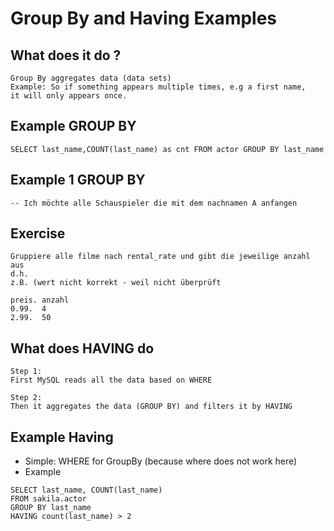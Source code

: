 # Group By and Having Examples 

## What does it do ?

```
Group By aggregates data (data sets) 
Example: So if something appears multiple times, e.g a first name, 
it will only appears once. 

```

## Example GROUP BY 

```
SELECT last_name,COUNT(last_name) as cnt FROM actor GROUP BY last_name 
```

## Example 1 GROUP BY 

```
-- Ich möchte alle Schauspieler die mit dem nachnamen A anfangen 
```

## Exercise 

```
Gruppiere alle filme nach rental_rate und gibt die jeweilige anzahl aus 
d.h. 
z.B. (wert nicht korrekt - weil nicht überprüft 

preis. anzahl 
0.99.  4 
2.99.  50 

```


## What does HAVING do 

```
Step 1: 
First MySQL reads all the data based on WHERE 

Step 2: 
Then it aggregates the data (GROUP BY) and filters it by HAVING 
```

## Example Having 


  * Simple: WHERE for GroupBy (because where does not work here)
  * Example 

```
SELECT last_name, COUNT(last_name) 
FROM sakila.actor
GROUP BY last_name
HAVING count(last_name) > 2
```
 
